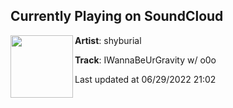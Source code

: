 ## Currently Playing on SoundCloud

[<img align="left" width="100" src="https://i1.sndcdn.com/artworks-Y5y4c7VdLZdQ6spD-nuvYsw-t500x500.jpg">](https://soundcloud.com/yuki-pons/iwannabeurgravity-w-o0o)

**Artist**: shyburial 

**Track**: IWannaBeUrGravity w/ o0o

Last updated at 06/29/2022 21:02
